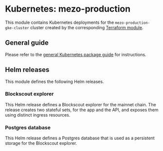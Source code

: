 # Kubernetes: mezo-production

This module contains Kubernetes deployments for the `mezo-production-gke-cluster` cluster
created by the corresponding [Terraform module](./../../terraform/mezo-production/README.md).

## General guide

Please refer to the [general Kubernetes package guide](../README.md) for instructions.

## Helm releases

This module defines the following Helm releases.

### Blockscout explorer

This Helm release defines a Blockscout explorer for the mainnet chain.
The release creates two stateful sets, for the app and the API, and
exposes them using distinct ingress resources.

### Postgres database

This Helm release defines a Postgres database that is used as
a persistent storage for the Blockscout explorer.
